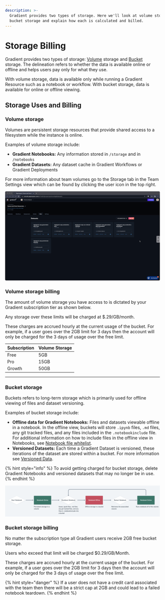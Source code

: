 ```yaml
---
description: >-
  Gradient provides two types of storage. Here we'll look at volume storage and
  bucket storage and explain how each is calculated and billed.
---
```


# Storage Billing

Gradient provides two types of storage: [Volume](notebooks-storage.md#volume) storage and [Bucket](notebooks-storage.md#bucket) storage. The delineation refers to whether the data is available online or offline and helps users pay only for what they use.&#x20;

With volume storage, data is available only while running a Gradient Resource such as a notebook or workflow. With bucket storage, data is available for online or offline viewing.

## Storage Uses **and Billing**

### **Volume** storage

Volumes are persistent storage resources that provide shared access to a filesystem while the instance is online.

Examples of volume storage include:

* **Gradient Notebooks:** Any information stored in `/storage` and in `/notebooks`
* **Gradient Datasets:** Any dataset cache in Gradient Workflows or Gradient Deployments

For more information about team volumes go to the Storage tab in the Team Settings view which can be found by clicking the user icon in the top right.

![Visit Team settings > Storage to view info on storage volumes.](../../../.gitbook/assets/storage.gif)

### Volume storage billing

The amount of volume storage you have access to is dictated by your Gradient subscription tier as shown below.&#x20;

Any storage over these limits will be charged at $.29/GB/month.&#x20;

These charges are accrued hourly at the current usage of the bucket. For example, if a user goes over the 2GB limit for 3 days then the account will only be charged for the 3 days of usage over the free limit.&#x20;

| Subscription | Volume Storage |
| ------------ | -------------- |
| Free         | 5GB            |
| Pro          | 15GB           |
| Growth       | 50GB           |

****

### **Bucket** storage

Buckets refers to long-term storage which is primarily used for offline viewing of files and dataset versioning.

Examples of bucket storage include:

* **Offline data for Gradient Notebooks:** Files and datasets viewable offline in a notebook. In the offline view, buckets will store `.ipynb` files, `.md` files, any git tracked files, and any files included in the  `.notebookinclude` file. For additional information on how to include files in the offline view in Notebooks, see [Notebook file whitelist](https://docs.paperspace.com/gradient/explore-train-deploy/notebooks/create-a-notebook/notebook-include#upload-all-pngs-but-skip-my-dataset).
* **Versioned Datasets:** Each time a Gradient Dataset is versioned, these iterations of the dataset are stored within a bucket. For more information see [Versioned Data](../../../data/data-overview/private-datasets-repository/).

{% hint style="info" %}
To avoid getting charged for bucket storage, delete Gradient Notebooks and versioned datasets that may no longer be in use.
{% endhint %}

![This diagram illustrates the lifecyle of storage while running a Gradient Notebook.](<../../../.gitbook/assets/Screen Shot 2021-11-29 at 3.25.50 PM.png>)

### Bucket storage billing

No matter the subscription type all Gradient users receive 2GB free bucket storage.&#x20;

Users who exceed that limit will be charged $0.29/GB/Month.&#x20;

These charges are accrued hourly at the current usage of the bucket. For example, if a user goes over the 2GB limit for 3 days then the account will only be charged for the 3 days of usage over the free limit.&#x20;

{% hint style="danger" %}
If a user does not have a credit card associated with the team then there will be a strict cap at 2GB and could lead to a failed notebook teardown.
{% endhint %}

